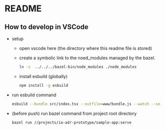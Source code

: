 # README

## How to develop in VSCode

* setup

  * open vscode here (the directory where this readme file is stored)
  * create a symbolic link to the noed_modules managed by the bazel.

    ```bash
    ln -s  ../../../bazel-bin/node_modules ./node_modules
    ```

  * install esbuild (globally)

    ```bash
    npm install -g esbuild
    ```

* run esbuild command

  ```bash
  esbuild --bundle src/index.tsx --outfile=www/bundle.js --watch --servedir=www
  ```

* (before push) run bazel command from project root directory

  ```bash
  bazel run //projects/ia-adr-prototype/sample-app:serve
  ```
